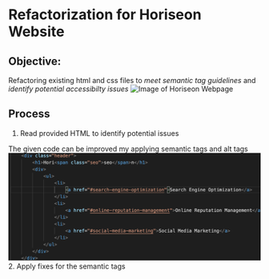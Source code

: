 # Refactorization for Horiseon Website
## Objective: 
Refactoring existing html and css files to _meet semantic tag guidelines_ and _identify potential accessibilty issues_
![Image of Horiseon Webpage](assets/images/screenshot.png)
## Process
1.  Read provided HTML to identify potential issues

The given code can be improved my applying semantic tags and alt tags
![Image of code that do not satisfy guidelines](assets/images/code-err-snip.png)
2.  Apply fixes for the semantic tags

